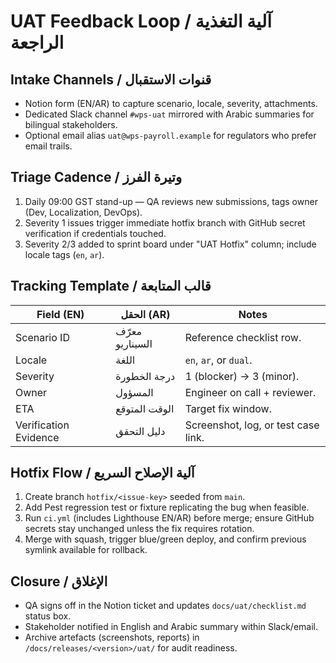 # UAT Feedback Loop / آلية التغذية الراجعة

## Intake Channels / قنوات الاستقبال
- Notion form (EN/AR) to capture scenario, locale, severity, attachments.
- Dedicated Slack channel `#wps-uat` mirrored with Arabic summaries for bilingual stakeholders.
- Optional email alias `uat@wps-payroll.example` for regulators who prefer email trails.

## Triage Cadence / وتيرة الفرز
1. Daily 09:00 GST stand-up — QA reviews new submissions, tags owner (Dev, Localization, DevOps).
2. Severity 1 issues trigger immediate hotfix branch with GitHub secret verification if credentials touched.
3. Severity 2/3 added to sprint board under "UAT Hotfix" column; include locale tags (`en`, `ar`).

## Tracking Template / قالب المتابعة
| Field (EN) | الحقل (AR) | Notes |
| --- | --- | --- |
| Scenario ID | معرّف السيناريو | Reference checklist row. |
| Locale | اللغة | `en`, `ar`, or `dual`. |
| Severity | درجة الخطورة | 1 (blocker) → 3 (minor). |
| Owner | المسؤول | Engineer on call + reviewer. |
| ETA | الوقت المتوقع | Target fix window. |
| Verification Evidence | دليل التحقق | Screenshot, log, or test case link. |

## Hotfix Flow / آلية الإصلاح السريع
1. Create branch `hotfix/<issue-key>` seeded from `main`.
2. Add Pest regression test or fixture replicating the bug when feasible.
3. Run `ci.yml` (includes Lighthouse EN/AR) before merge; ensure GitHub secrets stay unchanged unless the fix requires rotation.
4. Merge with squash, trigger blue/green deploy, and confirm previous symlink available for rollback.

## Closure / الإغلاق
- QA signs off in the Notion ticket and updates `docs/uat/checklist.md` status box.
- Stakeholder notified in English and Arabic summary within Slack/email.
- Archive artefacts (screenshots, reports) in `/docs/releases/<version>/uat/` for audit readiness.
